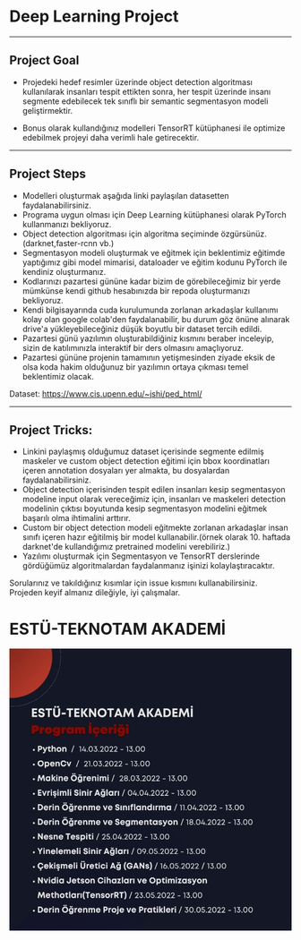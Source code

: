 # Deep Learning Project
---

## Project Goal

- Projedeki hedef resimler üzerinde object detection algoritması kullanılarak insanları tespit ettikten sonra, her tespit üzerinde insanı segmente edebilecek tek sınıflı bir semantic segmentasyon modeli geliştirmektir.

- Bonus olarak kullandığınız modelleri TensorRT kütüphanesi ile optimize edebilmek projeyi daha verimli hale getirecektir. 
---
## Project Steps

- Modelleri oluşturmak aşağıda linki paylaşılan datasetten faydalanabilirsiniz.
- Programa uygun olması için Deep Learning kütüphanesi olarak PyTorch kullanmanızı bekliyoruz.
- Object detection algoritması için algoritma seçiminde özgürsünüz.(darknet,faster-rcnn vb.)
- Segmentasyon modeli oluşturmak ve eğitmek için beklentimiz eğitimde yaptığımız gibi model mimarisi, dataloader ve eğitim kodunu PyTorch ile  kendiniz oluşturmanız.
- Kodlarınızı pazartesi gününe kadar bizim de görebileceğimiz bir yerde mümkünse kendi github hesabınızda bir repoda oluşturmanızı bekliyoruz.
- Kendi bilgisayarında cuda kurulumunda zorlanan arkadaşlar kullanımı kolay olan google colab'den faydalanabilir, bu durum göz önüne alınarak drive'a yükleyebileceğiniz düşük boyutlu bir dataset tercih edildi.
- Pazartesi günü yazılımın oluşturabildiğiniz kısmını beraber inceleyip, sizin de katılımınızla interaktif bir ders olmasını amaçlıyoruz.
- Pazartesi gününe projenin tamamının yetişmesinden ziyade eksik de olsa koda hakim olduğunuz bir yazılımın ortaya çıkması temel beklentimiz olacak.


Dataset: https://www.cis.upenn.edu/~jshi/ped_html/

---

## Project Tricks:
- Linkini paylaşmış olduğumuz dataset içerisinde segmente edilmiş maskeler ve custom object detection eğitimi için bbox koordinatları içeren annotation dosyaları yer almakta, bu dosyalardan faydalanabilirsiniz.
- Object detection içerisinden tespit edilen insanları kesip segmentasyon modeline input olarak vereceğimiz için, insanları ve maskeleri detection modelinin çıktısı boyutunda kesip segmentasyon modelini eğitmek başarılı olma ihtimalini arttırır. 
- Custom bir object detection modeli eğitmekte zorlanan arkadaşlar insan sınıfı içeren hazır eğitilmiş bir model kullanabilir.(örnek olarak 10. haftada darknet'de kullandığımız pretrained modelini verebiliriz.)
- Yazılımı oluşturmak için Segmentasyon ve TensorRT derslerinde gördüğümüz algoritmalardan faydalanmanız işinizi kolaylaştıracaktır. 


Sorularınız ve takıldığınız kısımlar için issue kısmını kullanabilirsiniz. Projeden keyif almanız dileğiyle, iyi çalışmalar.

# ESTÜ-TEKNOTAM AKADEMİ

![](https://github.com/TeknoTAM/Estu-Teknotam-Akademi/blob/master/assets/content.jpeg?raw=true)







